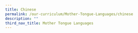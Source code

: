 ```yaml
---
title: Chinese
permalink: /our-curriculum/Mother-Tongue-Languages/chinese
description: ""
third_nav_title: Mother Tongue Languages
---
```


